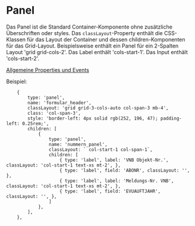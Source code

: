 # Panel
Das Panel ist die Standard Container-Komponente ohne zusätzliche Überschriften oder styles.
Das `classLayout`-Property enthält die CSS-Klassen für das Layout der Container und dessen children-Komponenten für das Grid-Layout. Beispielsweise enthält ein Panel für ein 2-Spalten Layout 'grid grid-cols-2'. Das Label enthält 'cols-start-1'. Das Input enthält 'cols-start-2'.

[Allgemeine Properties und Events](../../../common.md)

Beispiel:
```
	{
		type: 'panel',
		name: 'formular_header',
		classLayout: 'grid grid-3-cols-auto col-span-3 mb-4',
		class: 'col-span-3',
		style: 'border-left: 4px solid rgb(252, 196, 47); padding-left: 0.25rem;',
		children: [
			{
				type: 'panel',
				name: 'nummern_panel',
				classLayout: ` col-start-1 col-span-1`,
				children: [
					{ type: 'label', label: 'VNB Objekt-Nr.', classLayout: 'col-start-1 text-xs mt-2', },
					{ type: 'label', field: 'ABONR', classLayout: '', },
					{ type: 'label', label: 'Meldungs-Nr. VNB', classLayout: 'col-start-1 text-xs mt-2', },
					{ type: 'label', field: 'EVUAUFTJAHR', classLayout: '', },
				]
			},
		],
	},

```
